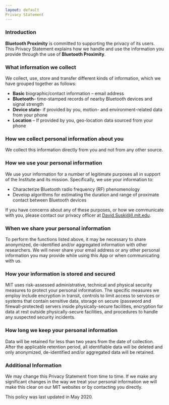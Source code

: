 ```yaml
---
layout: default
Privacy Statement
---
```


### Introduction
**Bluetooth Proximity** is committed to supporting the privacy of its users. This Privacy Statement explains how we handle and use the information you provide through the use of **Bluetooth Proximity**.  

### What information we collect 
We collect, use, store and transfer different kinds of information, which we have grouped together as follows:  
*	**Basic** biographic/contact information – email address
*	**Bluetooth**– time-stamped records of nearby Bluetooth devices and signal strength
*	**Device state**- if provided by you, motion- and environment-related data from your phone
*	**Location** – If provided by you, geo-location data sourced from your phone
 
### How we collect personal information about you 
We collect this information directly from you and not from any other source. 
  
### How we use your personal information
We use your information for a number of legitimate purposes all in support of the Institute and its mission.  Specifically, we use your information to:
*	Characterize Bluetooth radio frequency (RF) phenomenology
*	Develop algorithms for estimating the duration and range of proximate contact between Bluetooth devices

If you have concerns about any of these purposes, or how we communicate with you, please contact our privacy officer at David.Suski@ll.mit.edu. 

### When we share your personal information
To perform the functions listed above, it may be necessary to share anonymized, de-identified and/or aggregated information with other researchers.  We will never share your email address or any other personal information you may provide while using this App or when communicating with us.

### How your information is stored and secured
MIT uses risk-assessed administrative, technical and physical security measures to protect your personal information. The specific measures we employ include encryption in transit, controls to limit access to services or systems that contain sensitive data, storage on secure (password and firewall-protected) servers inside physically-secure facilities, encryption for data at rest outside physically-secure facilities, and procedures to handle any suspected security incidents.

### How long we keep your personal information
Data will be retained for less than two years from the date of collection. After the applicable retention period, all identifiable data will be deleted and only anonymized, de-identified and/or aggregated data will be retained.

### Additional Information
We may change this Privacy Statement from time to time.  If we make any significant changes in the way we treat your personal information we will make this clear on our MIT websites or by contacting you directly. 

This policy was last updated in May 2020.